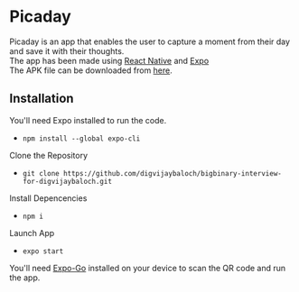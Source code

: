 # Picaday

Picaday is an app that enables the user to capture a moment from their day and save it with their thoughts.  
The app has been made using [React Native](https://reactnative.dev/) and [Expo](https://docs.expo.io/)  
The APK file can be downloaded from [here](https://drive.google.com/file/d/17YGHbk1prbD3KrAHXLLiBNoh7G9BsI-U/view?usp=sharing).  
<!-- The Demo of the App can be found [here](https://drive.google.com/file/d/1vc08z-CYJO32g0Xwn1VrghCA7t4tQlY3/view?usp=sharing). -->

## Installation

You'll need Expo installed to run the code.  
- ```npm install --global expo-cli ```  

Clone the Repository
- ```git clone https://github.com/digvijaybaloch/bigbinary-interview-for-digvijaybaloch.git ```

Install Depencencies
- ``` npm i ```

Launch App
- ``` expo start ```

You'll need [Expo-Go](https://play.google.com/store/apps/details?id=host.exp.exponent&hl=en_IN&gl=US) installed on your device to scan the QR code and run the app.
